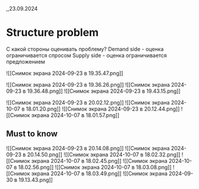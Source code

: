 ,,23.09.2024

# Structure problem
С какой стороны оценивать проблему?
Demand side - оценка ограничивается спросом
Supply side - оценка ограничивается предложением

![[Снимок экрана 2024-09-23 в 19.35.47.png]]

![[Снимок экрана 2024-09-23 в 19.36.26.png]]
![[Снимок экрана 2024-09-23 в 19.36.48.png]]
![[Снимок экрана 2024-09-23 в 19.43.15.png]]

![[Снимок экрана 2024-09-23 в 20.02.12.png]]
![[Снимок экрана 2024-10-07 в 18.01.20.png]]
![[Снимок экрана 2024-09-23 в 20.12.44.png]]
![[Снимок экрана 2024-10-07 в 18.01.57.png]]
## Must to know
![[Снимок экрана 2024-09-23 в 20.14.08.png]]
![[Снимок экрана 2024-09-23 в 20.14.50.png]]
![[Снимок экрана 2024-10-07 в 18.02.32.png]]
![[Снимок экрана 2024-10-07 в 18.02.45.png]]
![[Снимок экрана 2024-10-07 в 18.02.56.png]]
![[Снимок экрана 2024-10-07 в 18.03.08.png]]
![[Снимок экрана 2024-10-07 в 18.03.49.png]]
![[Снимок экрана 2024-09-30 в 19.13.43.png]]

